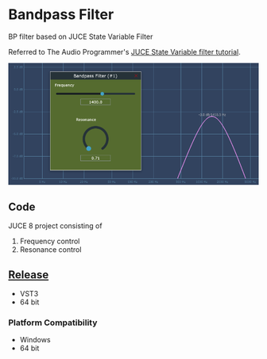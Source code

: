 # Bandpass Filter

 BP filter based on JUCE State Variable Filter
 
 Referred to The Audio Programmer's [JUCE State Variable filter tutorial](https://youtu.be/CONdIj-7rHU).

![Bandpass filter plugin screenshot](https://github.com/ethandjoseph/Bandpass-Filter/blob/main/Bandpass%20Filter%20screenshot.png)

## Code
JUCE 8 project consisting of
1. Frequency control
2. Resonance control

## [Release](https://github.com/ethandjoseph/Bandpass-Filter/releases)
- VST3
- 64 bit

### Platform Compatibility
- Windows
- 64 bit
